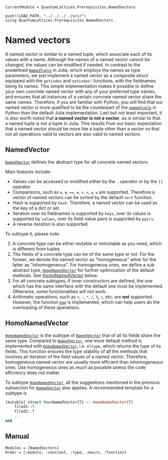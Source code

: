 ```@meta
CurrentModule = QuantumLattices.Prerequisites.NamedVectors
```

```@setup namedvectors
push!(LOAD_PATH, "../../../../src/")
using QuantumLattices.Prerequisites.NamedVectors
```

# Named vectors

A named vector is similar to a named tuple, which associate each of its values with a name. Although the names of a named vector cannot be changed, the values can be modified if needed. In contrast to the predefined [`NamedTuple`](https://docs.julialang.org/en/v1/base/base/#Core.NamedTuple) in Julia, which employs the names as type parameters, we just implement a named vector as a composite struct equipped with the `getindex` and `setindex!` functions, with the fieldnames being its names. This simple implementation makes it possible to define your own concrete named vector with any of your preferred type names, and ensures that all instances of a certain concrete named vector share the same names. Therefore, if you are familiar with Python, you will find that our named vector is more qualified to be the counterpart of the [`namedtuple`](https://docs.python.org/3.7/library/collections.html#collections.namedtuple) in Python than the default Julia implementation. Last but not least important, it is also worth noted that **a named vector is not a vector**, as is similar to that a named tuple is not a tuple in Julia. This results from our basic expectation that a named vector should be more like a tuple other than a vector so that not all operations valid to vectors are also valid to named vectors.

## NamedVector

[`NamedVector`](@ref) defines the abstract type for all concrete named vectors.

Main features include:
* Values can be accessed or modified either by the `.` operator or by the `[]` operator.
* Comparisons, such as `≡`, `≢`, `==`, `≠`, `>`, `<`, `≥`, `≤` are supported. Therefore a vector of named vectors can be sorted by the default `sort` function.
* Hash is supported by `hash`. Therefore, a named vector can be used as the key of a dict or set.
* Iteration over its fieldnames is supported by `keys`, over its values is supported by `values`, over its field-value pairs is supported by `pairs`.
* A reverse iteration is also supported.

To subtype it, please note:
1. A concrete type can be either mutable or immutable as you need, which is different from tuples.
2. The fields of a concrete type can be of the same type or not. For the former, we denote the named vector as "homogeneous" while for the latter as "inhomogeneous". For homogeneous ones, we define a sub abstract type, [`HomoNamedVector`](@ref) for further optimization of the default methods. See [HomoNamedVector](@ref) below.
3. For all concrete subtypes, if inner constructors are defined, the one which has the same interface with the default one must be implemented. Otherwise, some functionalities will not work.
4. Arithmetic operations, such as `+`, `-`, `*`, `/`, `%`, `÷`, etc. are **not** supported. However, the function [`map`](@ref) is implemented, which can help users do the overloading of these operations.

## HomoNamedVector

[`HomoNamedVector`](@ref) is the subtype of [`NamedVector`](@ref) that of all its fields share the same type. Compared to [`NamedVector`](@ref), one more default method is implemented with [`HomoNamedVector`](@ref), i.e. `eltype`, which returns the type of its fields. This function ensures the type stability of all the methods that involves an iteration of the field values of a named vector. Therefore, homogeneous named vector are usually more efficient than inhomogeneous ones. Use homogeneous ones as much as possible unless the code efficiency does not matter.

To subtype [`HomoNamedVector`](@ref), all the suggestions mentioned in the previous subsection for [`NamedVector`](@ref) also applies. A recommended template for a subtype is
```julia
[mutable] struct YourNamedVector{T} <: HomoNamedVector{T}
    filed1::T
    filed2::T
    ...
end
```

## Manual

```@autodocs
Modules = [NamedVectors]
Order = [:module, :constant, :type, :macro, :function]
```
